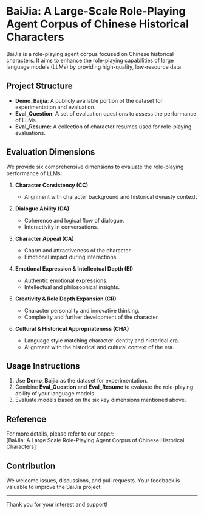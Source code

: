 # BaiJia: A Large-Scale Role-Playing Agent Corpus of Chinese Historical Characters

BaiJia is a role-playing agent corpus focused on Chinese historical characters. It aims to enhance the role-playing capabilities of large language models (LLMs) by providing high-quality, low-resource data.

## Project Structure

- **Demo_Baijia**: A publicly available portion of the dataset for experimentation and evaluation.
- **Eval_Question**: A set of evaluation questions to assess the performance of LLMs.
- **Eval_Resume**: A collection of character resumes used for role-playing evaluations.

## Evaluation Dimensions

We provide six comprehensive dimensions to evaluate the role-playing performance of LLMs:

1. **Character Consistency (CC)**  
   - Alignment with character background and historical dynasty context.

2. **Dialogue Ability (DA)**  
   - Coherence and logical flow of dialogue.  
   - Interactivity in conversations.

3. **Character Appeal (CA)**  
   - Charm and attractiveness of the character.  
   - Emotional impact during interactions.

4. **Emotional Expression & Intellectual Depth (EI)**  
   - Authentic emotional expressions.  
   - Intellectual and philosophical insights.

5. **Creativity & Role Depth Expansion (CR)**  
   - Character personality and innovative thinking.  
   - Complexity and further development of the character.

6. **Cultural & Historical Appropriateness (CHA)**  
   - Language style matching character identity and historical era.  
   - Alignment with the historical and cultural context of the era.

## Usage Instructions

1. Use **Demo_Baijia** as the dataset for experimentation.
2. Combine **Eval_Question** and **Eval_Resume** to evaluate the role-playing ability of your language models.
3. Evaluate models based on the six key dimensions mentioned above.

## Reference

For more details, please refer to our paper:  
[BaiJia: A Large Scale Role-Playing Agent Corpus of Chinese Historical Characters]

## Contribution

We welcome issues, discussions, and pull requests. Your feedback is valuable to improve the BaiJia project.

---

Thank you for your interest and support!
